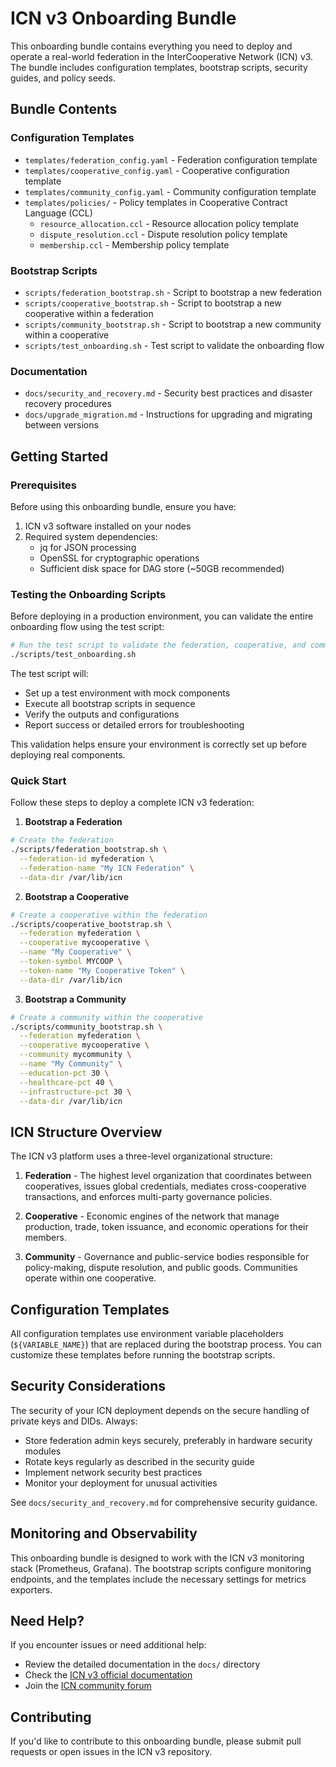 # ICN v3 Onboarding Bundle

This onboarding bundle contains everything you need to deploy and operate a real-world federation in the InterCooperative Network (ICN) v3. The bundle includes configuration templates, bootstrap scripts, security guides, and policy seeds.

## Bundle Contents

### Configuration Templates
- `templates/federation_config.yaml` - Federation configuration template
- `templates/cooperative_config.yaml` - Cooperative configuration template
- `templates/community_config.yaml` - Community configuration template
- `templates/policies/` - Policy templates in Cooperative Contract Language (CCL)
  - `resource_allocation.ccl` - Resource allocation policy template
  - `dispute_resolution.ccl` - Dispute resolution policy template
  - `membership.ccl` - Membership policy template

### Bootstrap Scripts
- `scripts/federation_bootstrap.sh` - Script to bootstrap a new federation
- `scripts/cooperative_bootstrap.sh` - Script to bootstrap a new cooperative within a federation
- `scripts/community_bootstrap.sh` - Script to bootstrap a new community within a cooperative
- `scripts/test_onboarding.sh` - Test script to validate the onboarding flow

### Documentation
- `docs/security_and_recovery.md` - Security best practices and disaster recovery procedures
- `docs/upgrade_migration.md` - Instructions for upgrading and migrating between versions

## Getting Started

### Prerequisites

Before using this onboarding bundle, ensure you have:

1. ICN v3 software installed on your nodes
2. Required system dependencies:
   - jq for JSON processing
   - OpenSSL for cryptographic operations
   - Sufficient disk space for DAG store (~50GB recommended)

### Testing the Onboarding Scripts

Before deploying in a production environment, you can validate the entire onboarding flow using the test script:

```bash
# Run the test script to validate the federation, cooperative, and community bootstrap scripts
./scripts/test_onboarding.sh
```

The test script will:
- Set up a test environment with mock components
- Execute all bootstrap scripts in sequence
- Verify the outputs and configurations
- Report success or detailed errors for troubleshooting

This validation helps ensure your environment is correctly set up before deploying real components.

### Quick Start

Follow these steps to deploy a complete ICN v3 federation:

1. **Bootstrap a Federation**

```bash
# Create the federation
./scripts/federation_bootstrap.sh \
  --federation-id myfederation \
  --federation-name "My ICN Federation" \
  --data-dir /var/lib/icn
```

2. **Bootstrap a Cooperative**

```bash
# Create a cooperative within the federation
./scripts/cooperative_bootstrap.sh \
  --federation myfederation \
  --cooperative mycooperative \
  --name "My Cooperative" \
  --token-symbol MYCOOP \
  --token-name "My Cooperative Token" \
  --data-dir /var/lib/icn
```

3. **Bootstrap a Community**

```bash
# Create a community within the cooperative
./scripts/community_bootstrap.sh \
  --federation myfederation \
  --cooperative mycooperative \
  --community mycommunity \
  --name "My Community" \
  --education-pct 30 \
  --healthcare-pct 40 \
  --infrastructure-pct 30 \
  --data-dir /var/lib/icn
```

## ICN Structure Overview

The ICN v3 platform uses a three-level organizational structure:

1. **Federation** - The highest level organization that coordinates between cooperatives, issues global credentials, mediates cross-cooperative transactions, and enforces multi-party governance policies.

2. **Cooperative** - Economic engines of the network that manage production, trade, token issuance, and economic operations for their members.

3. **Community** - Governance and public-service bodies responsible for policy-making, dispute resolution, and public goods. Communities operate within one cooperative.

## Configuration Templates

All configuration templates use environment variable placeholders (`${VARIABLE_NAME}`) that are replaced during the bootstrap process. You can customize these templates before running the bootstrap scripts.

## Security Considerations

The security of your ICN deployment depends on the secure handling of private keys and DIDs. Always:

- Store federation admin keys securely, preferably in hardware security modules
- Rotate keys regularly as described in the security guide
- Implement network security best practices
- Monitor your deployment for unusual activities

See `docs/security_and_recovery.md` for comprehensive security guidance.

## Monitoring and Observability

This onboarding bundle is designed to work with the ICN v3 monitoring stack (Prometheus, Grafana). The bootstrap scripts configure monitoring endpoints, and the templates include the necessary settings for metrics exporters.

## Need Help?

If you encounter issues or need additional help:

- Review the detailed documentation in the `docs/` directory
- Check the [ICN v3 official documentation](https://icn.org/docs)
- Join the [ICN community forum](https://forum.icn.org)

## Contributing

If you'd like to contribute to this onboarding bundle, please submit pull requests or open issues in the ICN v3 repository. 